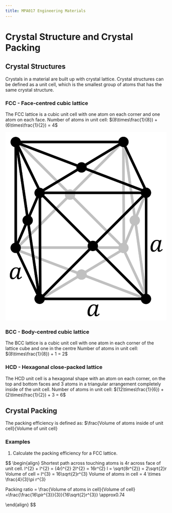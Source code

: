```yaml
---
title: MPA017 Engineering Materials
---
```


# Crystal Structure and Crystal Packing
## Crystal Structures

Crystals in a material are built up with crystal lattice. Crystal structures can be defined as a unit cell, which is the smallest group of atoms that has the same crystal structure.

### FCC - Face-centred cubic lattice

The FCC lattice is a cubic unit cell with one atom on each corner and one atom on each face.
Number of atoms in unit cell: $(8\times\frac{1}{8}) + (6\times\frac{1}{2}) = 4$

![](fcc-lattice.png?resize=300,300)

### BCC - Body-centred cubic lattice

The BCC lattice is a cubic unit cell with one atom in each corner of the lattice cube and one in the centre
Number of atoms in unit cell: $(8\times\frac{1}{8}) + 1 = 2$

### HCD - Hexagonal close-packed lattice

The HCD unit cell is a hexagonal shape with an atom on each corner, on the top and bottom faces and 3 atoms in a triangular arrangement completely inside of the unit cell.
Number of atoms in unit cell: $(12\times\frac{1}{6}) + (2\times\frac{1}{2}) + 3 = 6$

## Crystal Packing

The packing efficiency is defined as: $\frac{Volume of atoms inside of unit cell}{Volume of unit cell}

### Examples

1. Calculate the packing efficiency for a FCC lattice.

$$
\begin{align}
Shortest path across touching atoms is 4r across face of unit cell.
l^{2} + l^{2} = (4r)^{2}
2l^{2} = 16r^{2}
l = \sqrt{8r^{2}} = 2\sqrt{2}r
Volume of cell = l^{3} = 16\sqrt{2}r^{3}
Volume of atoms in cell = 4 \times \frac{4}{3}\pi r^{3}

Packing ratio = \frac{Volume of atoms in cell}{Volume of cell}
=\frac{\frac{16\pir^{3}}{3}}{16\sqrt{2}r^{3}}
\approx0.74

\end{align}
$$